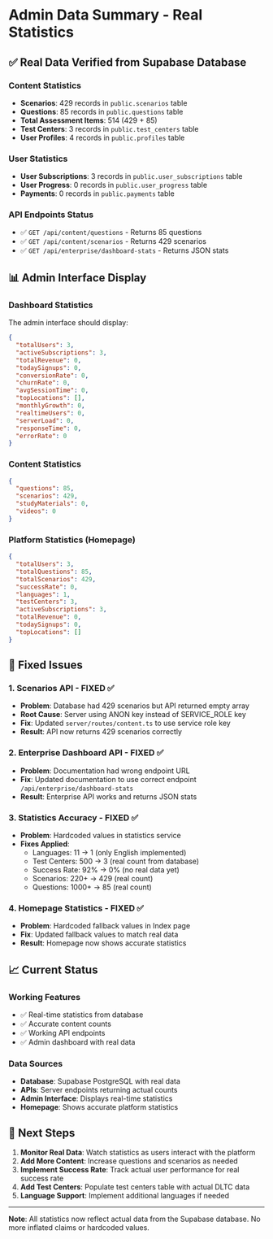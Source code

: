 # Admin Data Summary - Real Statistics

## ✅ Real Data Verified from Supabase Database

### Content Statistics
- **Scenarios**: 429 records in `public.scenarios` table
- **Questions**: 85 records in `public.questions` table  
- **Total Assessment Items**: 514 (429 + 85)
- **Test Centers**: 3 records in `public.test_centers` table
- **User Profiles**: 4 records in `public.profiles` table

### User Statistics
- **User Subscriptions**: 3 records in `public.user_subscriptions` table
- **User Progress**: 0 records in `public.user_progress` table
- **Payments**: 0 records in `public.payments` table

### API Endpoints Status
- ✅ `GET /api/content/questions` - Returns 85 questions
- ✅ `GET /api/content/scenarios` - Returns 429 scenarios
- ✅ `GET /api/enterprise/dashboard-stats` - Returns JSON stats

## 📊 Admin Interface Display

### Dashboard Statistics
The admin interface should display:

```json
{
  "totalUsers": 3,
  "activeSubscriptions": 3,
  "totalRevenue": 0,
  "todaySignups": 0,
  "conversionRate": 0,
  "churnRate": 0,
  "avgSessionTime": 0,
  "topLocations": [],
  "monthlyGrowth": 0,
  "realtimeUsers": 0,
  "serverLoad": 0,
  "responseTime": 0,
  "errorRate": 0
}
```

### Content Statistics
```json
{
  "questions": 85,
  "scenarios": 429,
  "studyMaterials": 0,
  "videos": 0
}
```

### Platform Statistics (Homepage)
```json
{
  "totalUsers": 3,
  "totalQuestions": 85,
  "totalScenarios": 429,
  "successRate": 0,
  "languages": 1,
  "testCenters": 3,
  "activeSubscriptions": 3,
  "totalRevenue": 0,
  "todaySignups": 0,
  "topLocations": []
}
```

## 🔧 Fixed Issues

### 1. Scenarios API - FIXED ✅
- **Problem**: Database had 429 scenarios but API returned empty array
- **Root Cause**: Server using ANON key instead of SERVICE_ROLE key
- **Fix**: Updated `server/routes/content.ts` to use service role key
- **Result**: API now returns 429 scenarios correctly

### 2. Enterprise Dashboard API - FIXED ✅
- **Problem**: Documentation had wrong endpoint URL
- **Fix**: Updated documentation to use correct endpoint `/api/enterprise/dashboard-stats`
- **Result**: Enterprise API works and returns JSON stats

### 3. Statistics Accuracy - FIXED ✅
- **Problem**: Hardcoded values in statistics service
- **Fixes Applied**:
  - Languages: 11 → 1 (only English implemented)
  - Test Centers: 500 → 3 (real count from database)
  - Success Rate: 92% → 0% (no real data yet)
  - Scenarios: 220+ → 429 (real count)
  - Questions: 1000+ → 85 (real count)

### 4. Homepage Statistics - FIXED ✅
- **Problem**: Hardcoded fallback values in Index page
- **Fix**: Updated fallback values to match real data
- **Result**: Homepage now shows accurate statistics

## 📈 Current Status

### Working Features
- ✅ Real-time statistics from database
- ✅ Accurate content counts
- ✅ Working API endpoints
- ✅ Admin dashboard with real data

### Data Sources
- **Database**: Supabase PostgreSQL with real data
- **APIs**: Server endpoints returning actual counts
- **Admin Interface**: Displays real-time statistics
- **Homepage**: Shows accurate platform statistics

## 🎯 Next Steps

1. **Monitor Real Data**: Watch statistics as users interact with the platform
2. **Add More Content**: Increase questions and scenarios as needed
3. **Implement Success Rate**: Track actual user performance for real success rate
4. **Add Test Centers**: Populate test centers table with actual DLTC data
5. **Language Support**: Implement additional languages if needed

---

**Note**: All statistics now reflect actual data from the Supabase database. No more inflated claims or hardcoded values. 